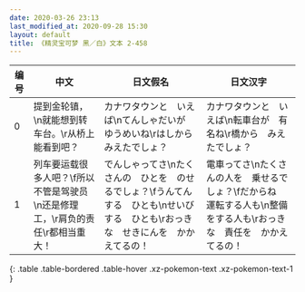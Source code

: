 ```yaml
---
date: 2020-03-26 23:13
last_modified_at: 2020-09-28 15:30
layout: default
title: 《精灵宝可梦 黑／白》文本 2-458
---
```

| 编号 | 中文 | 日文假名 | 日文汉字 |
| ---- | ---- | ---- | --- |
| 0 | 提到金轮镇，\n就能想到转车台。\r从桥上能看到吧？ | カナワタウンと　いえば\nてんしゃだいが　ゆうめいね\rはしから　みえたでしょ？ | カナワタウンと　いえば\n転車台が　有名ね\r橋から　みえたでしょ？ |
| 1 | 列车要运载很多人吧？\f所以不管是驾驶员\n还是修理工，\r肩负的责任\r都相当重大！ | でんしゃってさ\nたくさんの　ひとを　のせるでしょ？\fうんてんする　ひとも\nせいびする　ひとも\rおっきな　せきにんを　かかえてるの！ | 電車ってさ\nたくさんの人を　乗せるでしょ？\fだからね　運転する人も\n整備をする人も\rおっきな　責任を　かかえてるの！ |
{: .table .table-bordered .table-hover .xz-pokemon-text .xz-pokemon-text-1 }